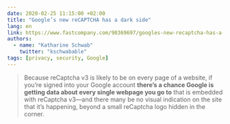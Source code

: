```yaml
---
date: 2020-02-25 11:15:00 +02:00
title: "Google’s new reCAPTCHA has a dark side"
lang: en
link: https://www.fastcompany.com/90369697/googles-new-recaptcha-has-a-dark-side
authors:
  - name: "Katharine Schwab"
    twitter: "kschwabable"
tags: [privacy, security, Google]
---
```


> Because reCaptcha v3 is likely to be on every page of a website,  if you’re signed into your Google account **there’s a chance Google is getting data about every single webpage you go to** that is embedded with reCaptcha v3—and there many be no visual indication on the site that it’s happening, beyond a small reCaptcha logo hidden in the corner.
